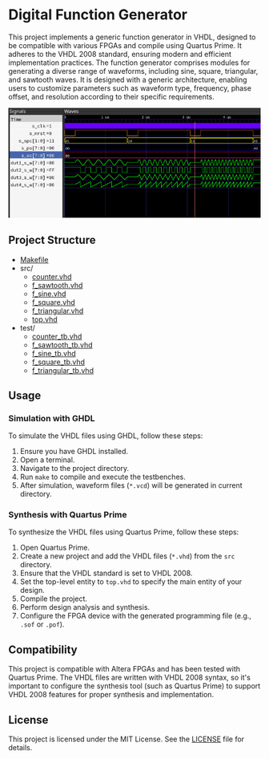 # Digital Function Generator

This project implements a generic function generator in VHDL,
designed to be compatible with various FPGAs and compile using Quartus Prime. 
It adheres to the VHDL 2008 standard, ensuring modern and efficient implementation practices. 
The function generator comprises modules for generating a diverse range of waveforms,
including sine, square, triangular, and sawtooth waves. 
It is designed with a generic architecture, 
enabling users to customize parameters such as waveform type, frequency,
phase offset, and resolution according to their specific requirements.

![GTKWave Example](gtkwave-example.jpg)

## Project Structure

- [Makefile](Makefile)
- src/
  - [counter.vhd](src/counter.vhd)
  - [f_sawtooth.vhd](src/f_sawtooth.vhd)
  - [f_sine.vhd](src/f_sine.vhd)
  - [f_square.vhd](src/f_square.vhd)
  - [f_triangular.vhd](src/f_triangular.vhd)
  - [top.vhd](src/top.vhd)
- test/
  - [counter_tb.vhd](test/counter_tb.vhd)
  - [f_sawtooth_tb.vhd](test/f_sawtooth_tb.vhd)
  - [f_sine_tb.vhd](test/f_sine_tb.vhd)
  - [f_square_tb.vhd](test/f_square_tb.vhd)
  - [f_triangular_tb.vhd](test/f_triangular_tb.vhd)

## Usage

### Simulation with GHDL

To simulate the VHDL files using GHDL, follow these steps:

1. Ensure you have GHDL installed.
2. Open a terminal.
3. Navigate to the project directory.
4. Run `make` to compile and execute the testbenches.
5. After simulation, waveform files (`*.vcd`) will be generated in current directory.

### Synthesis with Quartus Prime

To synthesize the VHDL files using Quartus Prime, follow these steps:

1. Open Quartus Prime.
2. Create a new project and add the VHDL files (`*.vhd`) from the `src` directory.
3. Ensure that the VHDL standard is set to VHDL 2008.
4. Set the top-level entity to `top.vhd` to specify the main entity of your design.
5. Compile the project.
6. Perform design analysis and synthesis.
7. Configure the FPGA device with the generated programming file (e.g., `.sof` or `.pof`).

## Compatibility

This project is compatible with Altera FPGAs and has been tested with Quartus Prime. 
The VHDL files are written with VHDL 2008 syntax, 
so it's important to configure the synthesis tool (such as Quartus Prime) to support VHDL 2008
features for proper synthesis and implementation.

## License

This project is licensed under the MIT License. 
See the [LICENSE](LICENSE) file for details.
